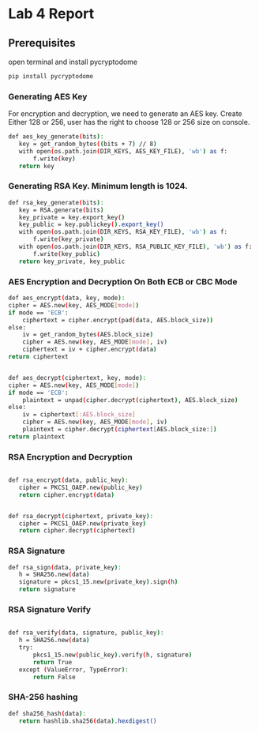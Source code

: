 # Lab 4 Report





## Prerequisites

open terminal and install pycryptodome

```sh
pip install pycryptodome
```
### Generating AES Key
For encryption and decryption, we need to generate an AES key. Create Either 128 or 256, user has the right to choose 128 or 256 size on console. 

```sh
def aes_key_generate(bits):
   key = get_random_bytes((bits + 7) // 8)
   with open(os.path.join(DIR_KEYS, AES_KEY_FILE), 'wb') as f:
       f.write(key)
   return key
```

### Generating RSA Key. Minimum length is 1024. 

```sh
def rsa_key_generate(bits):
   key = RSA.generate(bits)
   key_private = key.export_key()
   key_public = key.publickey().export_key()
   with open(os.path.join(DIR_KEYS, RSA_KEY_FILE), 'wb') as f:
       f.write(key_private)
   with open(os.path.join(DIR_KEYS, RSA_PUBLIC_KEY_FILE), 'wb') as f:
       f.write(key_public)
   return key_private, key_public
   ```


### AES Encryption and Decryption On Both ECB or CBC Mode

   ```sh
   def aes_encrypt(data, key, mode):
   cipher = AES.new(key, AES_MODE[mode])
   if mode == 'ECB':
       ciphertext = cipher.encrypt(pad(data, AES.block_size))
   else:
       iv = get_random_bytes(AES.block_size)
       cipher = AES.new(key, AES_MODE[mode], iv)
       ciphertext = iv + cipher.encrypt(data)
   return ciphertext


def aes_decrypt(ciphertext, key, mode):
   cipher = AES.new(key, AES_MODE[mode])
   if mode == 'ECB':
       plaintext = unpad(cipher.decrypt(ciphertext), AES.block_size)
   else:
       iv = ciphertext[:AES.block_size]
       cipher = AES.new(key, AES_MODE[mode], iv)
       plaintext = cipher.decrypt(ciphertext[AES.block_size:])
   return plaintext

   ```

### RSA Encryption and Decryption

```sh

def rsa_encrypt(data, public_key):
   cipher = PKCS1_OAEP.new(public_key)
   return cipher.encrypt(data)


def rsa_decrypt(ciphertext, private_key):
   cipher = PKCS1_OAEP.new(private_key)
   return cipher.decrypt(ciphertext)
```
### RSA Signature

```sh
def rsa_sign(data, private_key):
   h = SHA256.new(data)
   signature = pkcs1_15.new(private_key).sign(h)
   return signature
```
### RSA Signature Verify
```sh

def rsa_verify(data, signature, public_key):
   h = SHA256.new(data)
   try:
       pkcs1_15.new(public_key).verify(h, signature)
       return True
   except (ValueError, TypeError):
       return False
```

### SHA-256 hashing
```sh
def sha256_hash(data):
   return hashlib.sha256(data).hexdigest()
```



